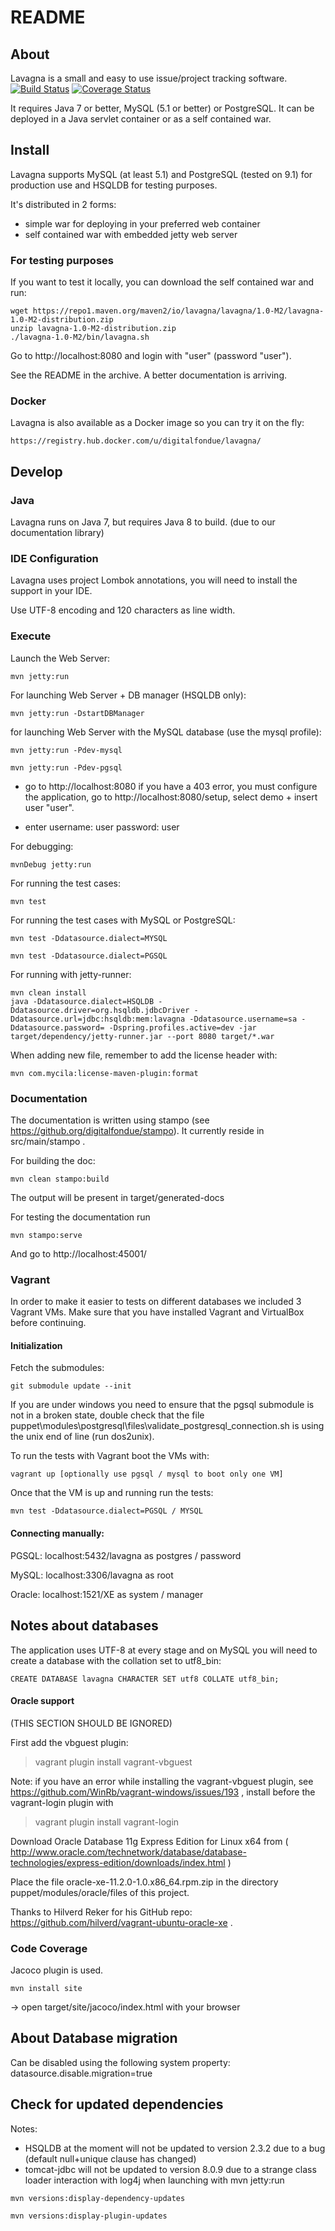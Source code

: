 README
======

## About ##

Lavagna is a small and easy to use issue/project tracking software. [![Build Status](https://travis-ci.org/digitalfondue/lavagna.png?branch=master)](https://travis-ci.org/digitalfondue/lavagna) [![Coverage Status](https://coveralls.io/repos/digitalfondue/lavagna/badge.svg?branch=master)](https://coveralls.io/r/digitalfondue/lavagna?branch=master)

It requires Java 7 or better, MySQL (5.1 or better) or PostgreSQL. It can be deployed in a Java servlet container or as a self contained war.


## Install ##

Lavagna supports MySQL (at least 5.1) and PostgreSQL (tested on 9.1) for production use and HSQLDB for testing purposes.

It's distributed in 2 forms:

 - simple war for deploying in your preferred web container
 - self contained war with embedded jetty web server

### For testing purposes ###

If you want to test it locally, you can download the self contained war and run:

```
wget https://repo1.maven.org/maven2/io/lavagna/lavagna/1.0-M2/lavagna-1.0-M2-distribution.zip
unzip lavagna-1.0-M2-distribution.zip
./lavagna-1.0-M2/bin/lavagna.sh
```

Go to http://localhost:8080 and login with "user" (password "user").

See the README in the archive. A better documentation is arriving.

### Docker ###

Lavagna is also available as a Docker image so you can try it on the fly:

```
https://registry.hub.docker.com/u/digitalfondue/lavagna/
```

## Develop ##

### Java ###

Lavagna runs on Java 7, but requires Java 8 to build. (due to our documentation library)

### IDE Configuration ###

Lavagna uses project Lombok annotations, you will need to install the support in your IDE.

Use UTF-8 encoding and 120 characters as line width.


### Execute ###

Launch the Web Server:

```
mvn jetty:run
```

For launching Web Server + DB manager (HSQLDB only):

```
mvn jetty:run -DstartDBManager
```

for launching Web Server with the MySQL database (use the mysql profile):

```
mvn jetty:run -Pdev-mysql
```
```
mvn jetty:run -Pdev-pgsql
```
- go to http://localhost:8080
  if you have a 403 error, you must configure the application,
  go to http://localhost:8080/setup, select demo + insert user "user".

- enter
	username: user
	password: user

For debugging:

```
mvnDebug jetty:run
```

For running the test cases:

```
mvn test
```

For running the test cases with MySQL or PostgreSQL:

```
mvn test -Ddatasource.dialect=MYSQL
```
```
mvn test -Ddatasource.dialect=PGSQL
```

For running with jetty-runner:

```
mvn clean install
java -Ddatasource.dialect=HSQLDB -Ddatasource.driver=org.hsqldb.jdbcDriver -Ddatasource.url=jdbc:hsqldb:mem:lavagna -Ddatasource.username=sa -Ddatasource.password= -Dspring.profiles.active=dev -jar target/dependency/jetty-runner.jar --port 8080 target/*.war
```

When adding new file, remember to add the license header with:

```
mvn com.mycila:license-maven-plugin:format
```

### Documentation ###

The documentation is written using stampo (see https://github.org/digitalfondue/stampo).
It currently reside in src/main/stampo .

For building the doc:

```
mvn clean stampo:build
```

The output will be present in target/generated-docs

For testing the documentation run

```
mvn stampo:serve
```

And go to http://localhost:45001/

### Vagrant ###

In order to make it easier to tests on different databases we included 3 Vagrant VMs.
Make sure that you have installed Vagrant and VirtualBox before continuing.

#### Initialization ####

Fetch the submodules:

```
git submodule update --init
```

If you are under windows you need to ensure that the pgsql submodule is not in a broken state,
double check that the file puppet\modules\postgresql\files\validate_postgresql_connection.sh is using the
unix end of line (run dos2unix).

To run the tests with Vagrant boot the VMs with:

```
vagrant up [optionally use pgsql / mysql to boot only one VM]
```

Once that the VM is up and running run the tests:

```
mvn test -Ddatasource.dialect=PGSQL / MYSQL
```


#### Connecting manually: ####

PGSQL: localhost:5432/lavagna as postgres / password

MySQL: localhost:3306/lavagna as root

Oracle: localhost:1521/XE as system / manager

## Notes about databases ##

The application uses UTF-8 at every stage and on MySQL you will need to create a database with the collation set to utf8_bin:

```
CREATE DATABASE lavagna CHARACTER SET utf8 COLLATE utf8_bin;
```


#### Oracle support ####

(THIS SECTION SHOULD BE IGNORED)

First add the vbguest plugin:

> vagrant plugin install vagrant-vbguest

Note: if you have an error while installing the vagrant-vbguest plugin, see https://github.com/WinRb/vagrant-windows/issues/193 , install before the vagrant-login plugin with

> vagrant plugin install vagrant-login


Download Oracle Database 11g Express Edition for Linux x64 from ( http://www.oracle.com/technetwork/database/database-technologies/express-edition/downloads/index.html )

Place the file oracle-xe-11.2.0-1.0.x86_64.rpm.zip in the directory puppet/modules/oracle/files of this project.

Thanks to Hilverd Reker for his GitHub repo: https://github.com/hilverd/vagrant-ubuntu-oracle-xe .



### Code Coverage ###

Jacoco plugin is used.

```
mvn install site
```

-> open target/site/jacoco/index.html with your browser


## About Database migration ##

Can be disabled using the following system property: datasource.disable.migration=true


## Check for updated dependencies ##

Notes:

- HSQLDB at the moment will not be updated to version 2.3.2 due to a bug
  (default null+unique clause has changed)
- tomcat-jdbc will not be updated to version 8.0.9 due to a strange
  class loader interaction with log4j when launching with mvn jetty:run

```
mvn versions:display-dependency-updates
```
```
mvn versions:display-plugin-updates
```
